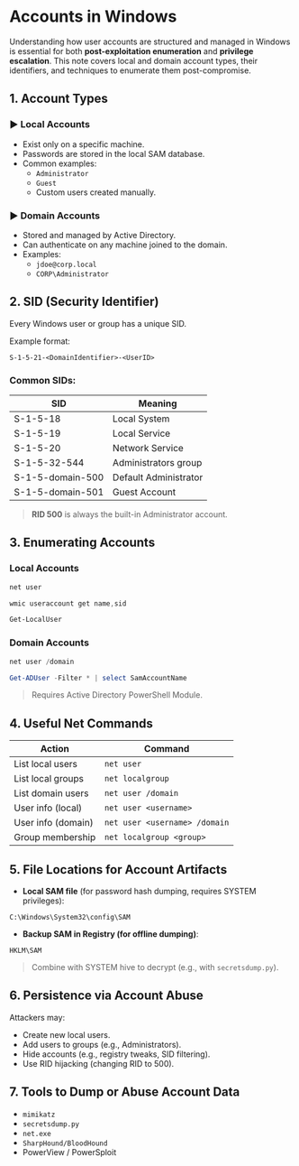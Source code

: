 # Accounts in Windows

Understanding how user accounts are structured and managed in Windows is essential for both **post-exploitation enumeration** and **privilege escalation**. This note covers local and domain account types, their identifiers, and techniques to enumerate them post-compromise.
## 1. Account Types

### ▶ Local Accounts

- Exist only on a specific machine.
- Passwords are stored in the local SAM database.
- Common examples:
    - `Administrator`
    - `Guest`    
    - Custom users created manually.
### ▶ Domain Accounts

- Stored and managed by Active Directory.
- Can authenticate on any machine joined to the domain.
- Examples:
    - `jdoe@corp.local`
    - `CORP\Administrator`
## 2. SID (Security Identifier)

Every Windows user or group has a unique SID.

Example format:

```plaintext
S-1-5-21-<DomainIdentifier>-<UserID>
```
### Common SIDs:

| SID              | Meaning               |
| ---------------- | --------------------- |
| S-1-5-18         | Local System          |
| S-1-5-19         | Local Service         |
| S-1-5-20         | Network Service       |
| S-1-5-32-544     | Administrators group  |
| S-1-5-domain-500 | Default Administrator |
| S-1-5-domain-501 | Guest Account         |

> **RID 500** is always the built-in Administrator account.

## 3. Enumerating Accounts

### Local Accounts

```powershell
net user
```

```powershell
wmic useraccount get name,sid
```

```powershell
Get-LocalUser
```
### Domain Accounts

```powershell
net user /domain
```

```powershell
Get-ADUser -Filter * | select SamAccountName
```

> Requires Active Directory PowerShell Module.
## 4. Useful Net Commands

| Action             | Command                       |
| ------------------ | ----------------------------- |
| List local users   | `net user`                    |
| List local groups  | `net localgroup`              |
| List domain users  | `net user /domain`            |
| User info (local)  | `net user <username>`         |
| User info (domain) | `net user <username> /domain` |
| Group membership   | `net localgroup <group>`      |
## 5. File Locations for Account Artifacts

- **Local SAM file** (for password hash dumping, requires SYSTEM privileges):

```plaintext
C:\Windows\System32\config\SAM
```

- **Backup SAM in Registry (for offline dumping)**:

```plaintext
HKLM\SAM
```

> Combine with SYSTEM hive to decrypt (e.g., with `secretsdump.py`).
## 6. Persistence via Account Abuse

Attackers may:

- Create new local users.    
- Add users to groups (e.g., Administrators).
- Hide accounts (e.g., registry tweaks, SID filtering).
- Use RID hijacking (changing RID to 500).
## 7. Tools to Dump or Abuse Account Data

- `mimikatz`    
- `secretsdump.py`
- `net.exe`
- `SharpHound/BloodHound`
- PowerView / PowerSploit
